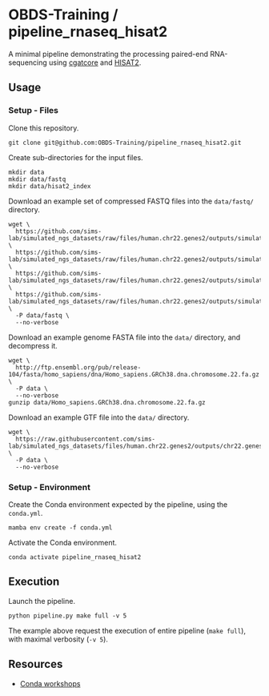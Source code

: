 # OBDS-Training / pipeline_rnaseq_hisat2

A minimal pipeline demonstrating the processing paired-end RNA-sequencing using [cgatcore][link-cgatcore] and [HISAT2][link-hisat2].

## Usage

### Setup - Files

Clone this repository.

```
git clone git@github.com:OBDS-Training/pipeline_rnaseq_hisat2.git
```

Create sub-directories for the input files.

```
mkdir data
mkdir data/fastq
mkdir data/hisat2_index
```

Download an example set of compressed FASTQ files into the `data/fastq/` directory.

```
wget \
  https://github.com/sims-lab/simulated_ngs_datasets/raw/files/human.chr22.genes2/outputs/simulated_reads/sample_01_R1.fastq.gz \
  https://github.com/sims-lab/simulated_ngs_datasets/raw/files/human.chr22.genes2/outputs/simulated_reads/sample_01_R2.fastq.gz \
  https://github.com/sims-lab/simulated_ngs_datasets/raw/files/human.chr22.genes2/outputs/simulated_reads/sample_02_R1.fastq.gz \
  https://github.com/sims-lab/simulated_ngs_datasets/raw/files/human.chr22.genes2/outputs/simulated_reads/sample_02_R2.fastq.gz \
  -P data/fastq \
  --no-verbose
```

Download an example genome FASTA file into the `data/` directory, and decompress it.

```
wget \
  http://ftp.ensembl.org/pub/release-104/fasta/homo_sapiens/dna/Homo_sapiens.GRCh38.dna.chromosome.22.fa.gz \
  -P data \
  --no-verbose
gunzip data/Homo_sapiens.GRCh38.dna.chromosome.22.fa.gz
```

Download an example GTF file into the `data/` directory.

```
wget \
  https://raw.githubusercontent.com/sims-lab/simulated_ngs_datasets/files/human.chr22.genes2/outputs/chr22.genes2.gtf \
  -P data \
  --no-verbose
```

### Setup - Environment

Create the Conda environment expected by the pipeline, using the `conda.yml`.

```
mamba env create -f conda.yml
```

Activate the Conda environment.

```
conda activate pipeline_rnaseq_hisat2
```

## Execution

Launch the pipeline.

```
python pipeline.py make full -v 5
```

The example above request the execution of entire pipeline (`make full`),
with maximal verbosity (`-v 5`).

## Resources

- [Conda workshops][link-conda-workshops]

[link-cgatcore]: https://github.com/cgat-developers/cgat-core
[link-hisat2]: http://www.ccb.jhu.edu/software/hisat/index.shtml
[link-conda-workshops]: https://github.com/OBDS-Training/OBDS_Open_Workshop_Materials/tree/master/1_Conda
